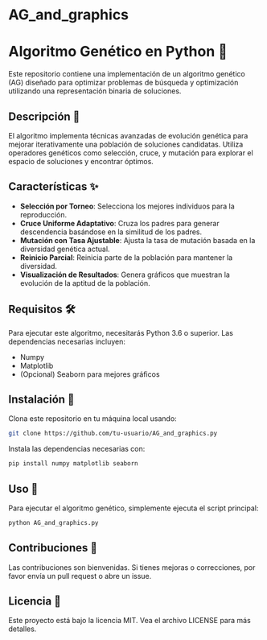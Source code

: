 # AG_and_graphics

# Algoritmo Genético en Python 🧬

Este repositorio contiene una implementación de un algoritmo genético (AG) diseñado para optimizar problemas de búsqueda y optimización utilizando una representación binaria de soluciones.

## Descripción 📘

El algoritmo implementa técnicas avanzadas de evolución genética para mejorar iterativamente una población de soluciones candidatas. Utiliza operadores genéticos como selección, cruce, y mutación para explorar el espacio de soluciones y encontrar óptimos.

## Características ✨

- **Selección por Torneo**: Selecciona los mejores individuos para la reproducción.
- **Cruce Uniforme Adaptativo**: Cruza los padres para generar descendencia basándose en la similitud de los padres.
- **Mutación con Tasa Ajustable**: Ajusta la tasa de mutación basada en la diversidad genética actual.
- **Reinicio Parcial**: Reinicia parte de la población para mantener la diversidad.
- **Visualización de Resultados**: Genera gráficos que muestran la evolución de la aptitud de la población.

## Requisitos 🛠️

Para ejecutar este algoritmo, necesitarás Python 3.6 o superior. Las dependencias necesarias incluyen:

- Numpy
- Matplotlib
- (Opcional) Seaborn para mejores gráficos

## Instalación 🔧

Clona este repositorio en tu máquina local usando:

```bash
git clone https://github.com/tu-usuario/AG_and_graphics.py
```

Instala las dependencias necesarias con:

```bash
pip install numpy matplotlib seaborn
```

## Uso 🚀

Para ejecutar el algoritmo genético, simplemente ejecuta el script principal:

```bash
python AG_and_graphics.py
```

## Contribuciones 👋

Las contribuciones son bienvenidas. Si tienes mejoras o correcciones, por favor envía un pull request o abre un issue.

## Licencia 📄

Este proyecto está bajo la licencia MIT. Vea el archivo LICENSE para más detalles.
